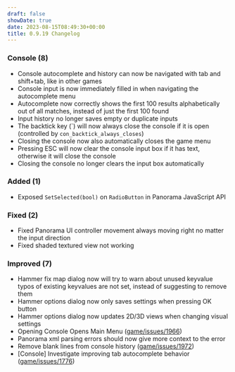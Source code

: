 ```yaml
---
draft: false
showDate: true
date: 2023-08-15T08:49:30+00:00
title: 0.9.19 Changelog
---
```


### Console (8)

- Console autocomplete and history can now be navigated with tab and shift+tab, like in other games
- Console input is now immediately filled in when navigating the autocomplete menu
- Autocomplete now correctly shows the first 100 results alphabetically out of all matches, instead of just the first 100 found
- Input history no longer saves empty or duplicate inputs
- The backtick key (\`) will now always close the console if it is open (controlled by `con_backtick_always_closes`)
- Closing the console now also automatically closes the game menu
- Pressing ESC will now clear the console input box if it has text, otherwise it will close the console
- Closing the console no longer clears the input box automatically
### Added (1)

- Exposed `SetSelected(bool)` on `RadioButton` in Panorama JavaScript API
### Fixed (2)

- Fixed Panorama UI controller movement always moving right no matter the input direction
- Fixed shaded textured view not working
### Improved (7)

- Hammer fix map dialog now will try to warn about unused keyvalue typos of existing keyvalues are not set, instead of suggesting to remove them
- Hammer options dialog now only saves settings when pressing OK button
- Hammer options dialog now updates 2D/3D views when changing visual settings
- Opening Console Opens Main Menu ([game/issues/1966](https://github.com/momentum-mod/game/issues/1966))
- Panorama xml parsing errors should now give more context to the error
- Remove blank lines from console history ([game/issues/1972](https://github.com/momentum-mod/game/issues/1972))
- [Console] Investigate improving tab autocomplete behavior ([game/issues/1776](https://github.com/momentum-mod/game/issues/1776))

